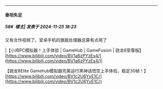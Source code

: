﻿
*****

####  泰坦失足  
##### 58#         楼主| 发表于 2024-11-25 18:23

又有合作视频了。安卓手机的旗舰处理器总算有点用了

|【小鸡PC模拟器！上手体验 | GameHub | GameFusion | 骁龙8至尊版】 [https://www.bilibili.com/video/BV1a6zPYzEs4/](https://www.bilibili.com/video/BV1a6zPYzEs4/)|

【骁龙8Elite Gamehub模拟器完美运行黑神话悟空上手体验，稳定30帧！】 [https://www.bilibili.com/video/BV1c2U6YyE1C/](https://www.bilibili.com/video/BV1c2U6YyE1C/)

